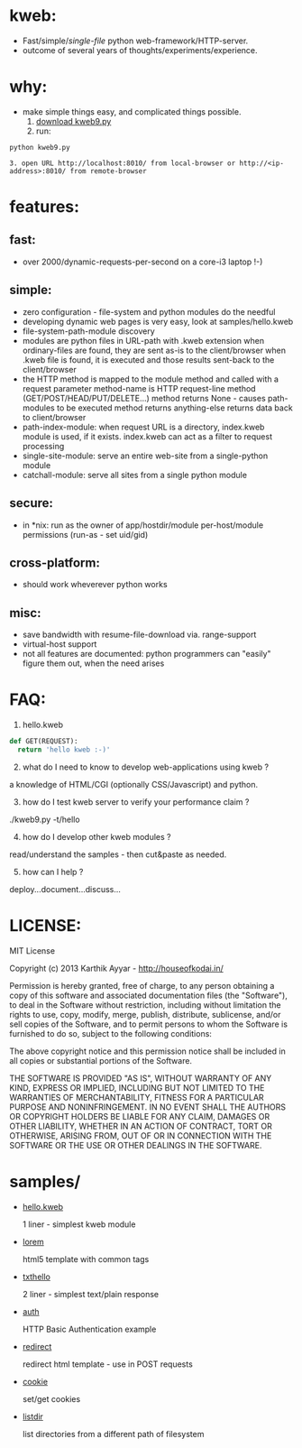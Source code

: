 kweb:
=====
  * Fast/simple/*single-file* python web-framework/HTTP-server.
  * outcome of several years of thoughts/experiments/experience.


why:
====
  * make simple things easy, and complicated things possible.
    1. [download kweb9.py](https://raw.github.com/houseofkodai/kweb/master/kweb9.py)
    2. run:
 ```
python kweb9.py
```
    3. open URL http://localhost:8010/ from local-browser or http://<ip-address>:8010/ from remote-browser


features:
=========

fast:
-----
  * over 2000/dynamic-requests-per-second on a core-i3 laptop !-)

simple:
-------
  * zero configuration - file-system and python modules do the needful
  * developing dynamic web pages is very easy, look at samples/hello.kweb
  * file-system-path-module discovery
  * modules are python files in URL-path with .kweb extension
    when ordinary-files are found, they are sent as-is to the client/browser
    when .kweb file is found, it is executed and those results sent-back to the client/browser
  * the HTTP method is mapped to the module method and called with a request parameter
    method-name is HTTP request-line method (GET/POST/HEAD/PUT/DELETE...)
    method returns None - causes path-modules to be executed
    method returns anything-else returns data back to client/browser
  * path-index-module:
    when request URL is a directory, index.kweb module is used, if it exists.
    index.kweb can act as a filter to request processing
  * single-site-module: serve an entire web-site from a single-python module
  * catchall-module: serve all sites from a single python module

secure:
-------
  * in *nix: run as the owner of app/hostdir/module
    per-host/module permissions (run-as - set uid/gid)

cross-platform:
---------------
  * should work wheverever python works

misc:
-----
  * save bandwidth with resume-file-download via. range-support
  * virtual-host support
  * not all features are documented:
    python programmers can "easily" figure them out, when the need arises


FAQ:
====
1. hello.kweb

```python
def GET(REQUEST):
  return 'hello kweb :-)'
```

2. what do I need to know to develop web-applications using kweb ?

  a knowledge of HTML/CGI (optionally CSS/Javascript) and python.

3. how do I test kweb server to verify your performance claim ?

  ./kweb9.py -t/hello

4. how do I develop other kweb modules ?

  read/understand the samples - then cut&paste as needed.

5. how can I help ?

  deploy...document...discuss...


LICENSE:
========

MIT License

Copyright (c) 2013 Karthik Ayyar - http://houseofkodai.in/

Permission is hereby granted, free of charge, to any person obtaining
a copy of this software and associated documentation files (the
"Software"), to deal in the Software without restriction, including
without limitation the rights to use, copy, modify, merge, publish,
distribute, sublicense, and/or sell copies of the Software, and to
permit persons to whom the Software is furnished to do so, subject to
the following conditions:

The above copyright notice and this permission notice shall be
included in all copies or substantial portions of the Software.

THE SOFTWARE IS PROVIDED "AS IS", WITHOUT WARRANTY OF ANY KIND,
EXPRESS OR IMPLIED, INCLUDING BUT NOT LIMITED TO THE WARRANTIES OF
MERCHANTABILITY, FITNESS FOR A PARTICULAR PURPOSE AND
NONINFRINGEMENT. IN NO EVENT SHALL THE AUTHORS OR COPYRIGHT HOLDERS BE
LIABLE FOR ANY CLAIM, DAMAGES OR OTHER LIABILITY, WHETHER IN AN ACTION
OF CONTRACT, TORT OR OTHERWISE, ARISING FROM, OUT OF OR IN CONNECTION
WITH THE SOFTWARE OR THE USE OR OTHER DEALINGS IN THE SOFTWARE.


samples/
========
* [hello.kweb](https://github.com/houseofkodai/kweb/blob/master/samples/hello.kweb)

  1 liner - simplest kweb module

* [lorem](https://github.com/houseofkodai/kweb/blob/master/samples/lorem.kweb)

  html5 template with common tags

* [txthello](https://github.com/houseofkodai/kweb/blob/master/samples/txthello.kweb)

  2 liner - simplest text/plain response

* [auth](https://github.com/houseofkodai/kweb/blob/master/samples/auth.kweb)

  HTTP Basic Authentication example

* [redirect](https://github.com/houseofkodai/kweb/blob/master/samples/redirect.kweb)

  redirect html template - use in POST requests

* [cookie](https://github.com/houseofkodai/kweb/blob/master/samples/cookie.kweb)

  set/get cookies

* [listdir](https://github.com/houseofkodai/kweb/blob/master/samples/listdir.kweb)

  list directories from a different path of filesystem
